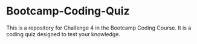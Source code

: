 # Bootcamp-Coding-Quiz
This is a repository for Challenge 4 in the Bootcamp Coding Course. It is a coding quiz designed to test your knowledge.
